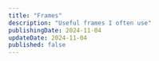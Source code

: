 ```yaml
---
title: "Frames"
description: "Useful frames I often use"
publishingDate: 2024-11-04
updateDate: 2024-11-04
published: false
---
```


